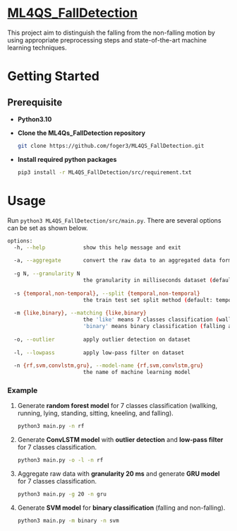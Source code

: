 # [ML4QS_FallDetection](https://github.com/foger3/ML4QS_FallDetection)

This project aim to distinguish the falling from the non-falling motion by using appropriate preprocessing steps and state-of-the-art machine learning techniques.

# Getting Started

## Prerequisite

- **Python3.10**

- **Clone the ML4Qs_FallDetection repository**

  ```bash
  git clone https://github.com/foger3/ML4QS_FallDetection.git
  ```

- **Install required python packages**

  ```bash
  pip3 install -r ML4QS_FallDetection/src/requirement.txt
  ```



# Usage

Run `python3 ML4QS_FallDetection/src/main.py`. There are several options can be set as shown below.

```bash
options:
  -h, --help            show this help message and exit
  
  -a, --aggregate       convert the raw data to an aggregated data format
  
  -g N, --granularity N
                        the granularity in milliseconds dataset (default: 10)
                        
  -s {temporal,non-temporal}, --split {temporal,non-temporal}
                        the train test set split method (default: temporal)
                        
  -m {like,binary}, --matching {like,binary}
                        the 'like' means 7 classes classification (wallking, running, lying, standing, sitting, 												kneeling, and falling), and
                        'binary' means binary classification (falling and non-falling) (default: like)
                        
  -o, --outlier         apply outlier detection on dataset
  
  -l, --lowpass         apply low-pass filter on dataset
  
  -n {rf,svm,convlstm,gru}, --model-name {rf,svm,convlstm,gru}
                        the name of machine learning model
```

### Example

1. Generate **random forest model** for 7 classes classification (wallking, running, lying, standing, sitting, kneeling, and falling).

   ```bash
   python3 main.py -n rf
   ```

2. Generate **ConvLSTM model** with **outlier detection** and **low-pass filter**  for 7 classes classification.

   ```bash
   python3 main.py -o -l -n rf
   ```

3. Aggregate raw data with **granularity 20 ms** and generate **GRU model**  for 7 classes classification.

   ```bash
   python3 main.py -g 20 -n gru
   ```

4. Generate **SVM model** for **binary classification** (falling and non-falling).

   ```bash
   python3 main.py -m binary -n svm
   ```

   

